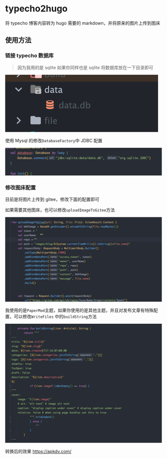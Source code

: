 # typecho2hugo


将 typecho 博客内容转为 hugo 需要的 markdown，并将原来的图片上传到图床


## 使用方法

### 链接 typecho 数据库

> 因为我用的是 sqlite 如果你同样也是 sqlite 将数据库放在一下目录即可

![](screenshots/13.png)

使用 Mysql 的修改`DatabaseFactory`中 JDBC 配置


![](screenshots/16.png)
### 修改图床配置

目前是将图片上传到 gitee，修改下面的配置即可  

如果需要其他图床，也可以修改`uploadImageToGitee`方法

![](screenshots/12.png)


我使用的是`PaperMod`主题，如果你使用的是其他主题，并且对发布文章有特殊配置，可以修改`WriteFiles`
中的`buildString`方法

![](screenshots/15.png)   


转换后的效果 https://apkdv.com/

